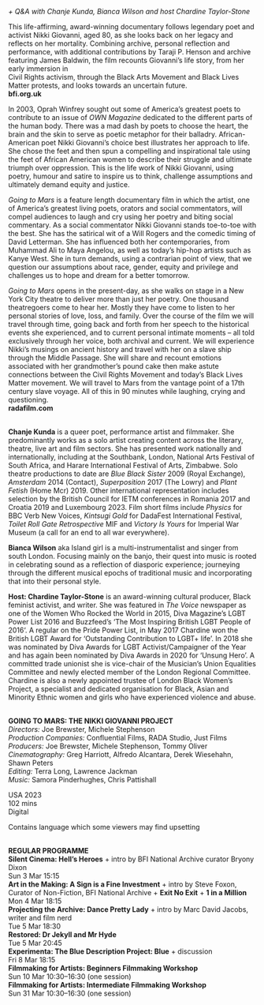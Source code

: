 
_+ Q&A with Chanje Kunda, Bianca Wilson and host Chardine Taylor-Stone_

This life-affirming, award-winning documentary follows legendary poet and activist Nikki Giovanni, aged 80, as she looks back on her legacy and reflects on her mortality. Combining archive, personal reflection and performance, with additional contributions by Taraji P. Henson and archive featuring James Baldwin, the film recounts Giovanni’s life story, from her early immersion in  
Civil Rights activism, through the Black Arts Movement and Black Lives Matter protests, and looks towards an uncertain future.  
**bfi.org.uk**

In 2003, Oprah Winfrey sought out some of America’s greatest poets to contribute to an issue of _OWN Magazine_ dedicated to the different parts of the human body. There was a mad dash by poets to choose the heart, the brain and the skin to serve as poetic metaphor for their balladry. African-American poet Nikki Giovanni’s choice best illustrates her approach to life. She chose the feet and then spun a compelling and inspirational tale using the feet of African American women to describe their struggle and ultimate triumph over oppression. This is the life work of Nikki Giovanni, using poetry, humour and satire to inspire us to think, challenge assumptions and ultimately demand equity and justice.

_Going to Mars_ is a feature length documentary film in which the artist, one of America’s greatest living poets, orators and social commentators, will compel audiences to laugh and cry using her poetry and biting social commentary. As a social commentator Nikki Giovanni stands toe-to-toe with the best. She has the satirical wit of a Will Rogers and the comedic timing of David Letterman. She has influenced both her contemporaries, from Muhammad Ali to Maya Angelou, as well as today’s hip-hop artists such as Kanye West. She in turn demands, using a contrarian point of view, that we question our assumptions about race, gender, equity and privilege and challenges us to hope and dream for a better tomorrow.

_Going to Mars_ opens in the present-day, as she walks on stage in a New York City theatre to deliver more than just her poetry. One thousand theatregoers come to hear her. Mostly they have come to listen to her personal stories of love, loss, and family. Over the course of the film we will travel through time, going back and forth from her speech to the historical events she experienced, and to current personal intimate moments – all told exclusively through her voice, both archival and current. We will experience Nikki’s musings on ancient history and travel with her on a slave ship through the Middle Passage. She will share and recount emotions associated with her grandmother’s pound cake then make astute connections between the Civil Rights Movement and today’s Black Lives Matter movement. We will travel to Mars from the vantage point of a 17th century slave voyage. All of this in 90 minutes while laughing, crying and questioning.  
**radafilm.com**
<br><br>

**Chanje Kunda** is a queer poet, performance artist and filmmaker. She predominantly works as a solo artist creating content across the literary, theatre, live art and film sectors. She has presented work nationally and internationally, including at the Southbank, London, National Arts Festival of South Africa, and Harare International Festival of Arts, Zimbabwe. Solo theatre productions to date are _Blue Black Sister_ 2009 (Royal Exchange), _Amsterdam_ 2014 (Contact), _Superposition_ 2017 (The Lowry) and _Plant Fetish_ (Home Mcr) 2019. Other international representation includes selection by the British Council for IETM conferences in Romania 2017 and Croatia 2019 and Luxembourg 2023. Film short films include _Physics_ for BBC Verb New Voices, _Kintsugi Gold_ for DadaFest International Festival, _Toilet Roll Gate Retrospective_ MIF and _Victory Is Yours_ for Imperial War Museum (a call for an end to all war everywhere).

**Bianca Wilson** aka Island girl is a multi-instrumentalist and singer from south London. Focusing mainly on the banjo, their quest into music is rooted in celebrating sound as a reflection of diasporic experience; journeying through the different musical epochs of traditional music and incorporating that into their personal style.

**Host: Chardine Taylor-Stone** is an award-winning cultural producer, Black feminist activist, and writer. She was featured in _The Voice_ newspaper as one of the Women Who Rocked the World in 2015, Diva Magazine’s LGBT Power List 2016 and Buzzfeed’s ‘The Most Inspiring British LGBT People of 2016‘.  A regular on the Pride Power List, in May 2017 Chardine won the British LGBT Award for ‘Outstanding Contribution to LGBT+ life’. In 2018 she was nominated by Diva Awards for LGBT Activist/Campaigner of the Year and has again been nominated by Diva Awards in 2020 for ‘Unsung Hero’.  A committed trade unionist she is vice-chair of the Musician’s Union Equalities Committee and newly elected member of the London Regional Committee. Chardine is also a newly appointed trustee of London Black Women’s Project, a specialist and dedicated organisation for Black, Asian and Minority Ethnic women and girls who have experienced violence and abuse.
<br><br>

**GOING TO MARS: THE NIKKI GIOVANNI PROJECT**<br>
_Directors:_ Joe Brewster, Michele Stephenson<br>
_Production Companies:_ Confluential Films,  RADA Studio, Just Films<br>
_Producers:_ Joe Brewster, Michele Stephenson, Tommy Oliver<br>
_Cinematography:_ Greg Harriott, Alfredo Alcantara, Derek Wiesehahn, Shawn Peters<br>
_Editing:_ Terra Long, Lawrence Jackman<br>
_Music:_ Samora Pinderhughes, Chris Pattishall<br>

USA 2023<br>
102 mins<br>
Digital

Contains language which some viewers  may find upsetting<br>
<br>

**REGULAR PROGRAMME**<br>
**Silent Cinema: Hell’s Heroes** + intro by  BFI National Archive curator Bryony Dixon<br>
Sun 3 Mar 15:15<br>
**Art in the Making: A Sign is a Fine Investment** + intro by Steve Foxon, Curator of Non-Fiction, BFI National Archive  + **Exit No Exit** + **1 in a Million**<br>
Mon 4 Mar 18:15<br>
**Projecting the Archive: Dance Pretty Lady** + intro by Marc David Jacobs, writer and film nerd<br>
Tue 5 Mar 18:30<br>
**Restored: Dr Jekyll and Mr Hyde**<br>
Tue 5 Mar 20:45<br>
**Experimenta: The Blue Description Project:  Blue** + discussion<br>
Fri 8 Mar 18:15<br>
**Filmmaking for Artists:  Beginners Filmmaking Workshop**<br>
Sun 10 Mar 10:30–16:30 (one session)<br>
**Filmmaking for Artists:  Intermediate Filmmaking Workshop**<br>
Sun 31 Mar 10:30–16:30 (one session)<br>
<br>
<!--stackedit_data:
eyJoaXN0b3J5IjpbLTY1NjQ5MjE4NV19
-->